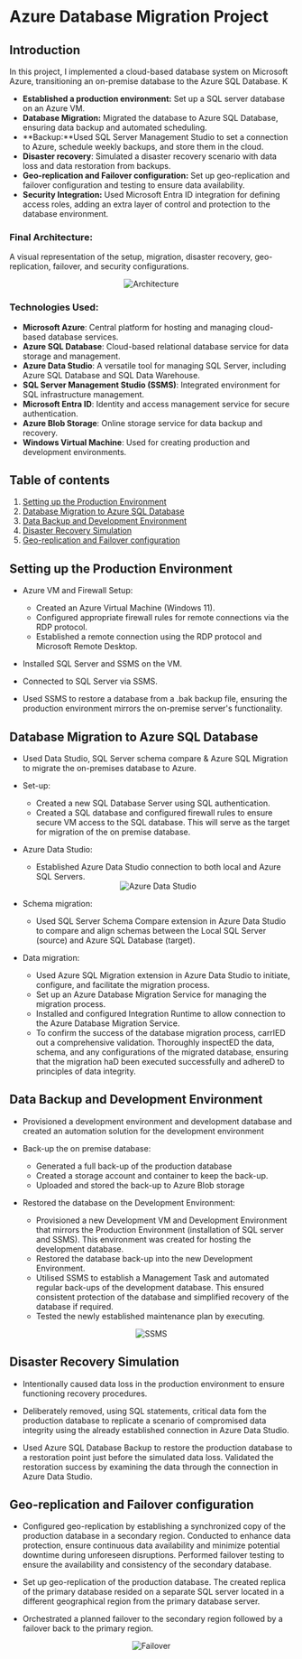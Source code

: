 # Azure Database Migration Project

## Introduction
In this project, I implemented a cloud-based database system on Microsoft Azure, transitioning an on-premise database to the Azure SQL Database. K

- **Established a production environment:** Set up a SQL server database on an Azure VM.
- **Database Migration:** Migrated the database to Azure SQL Database, ensuring data backup and automated scheduling.
- **Backup:**Used SQL Server Management Studio to set a connection to Azure, schedule weekly backups, and store them in the cloud. 
- **Disaster recovery**: Simulated a disaster recovery scenario with data loss and data restoration from backups.
- **Geo-replication and Failover configuration:** Set up geo-replication and failover configuration and testing to ensure data availability.
- **Security Integration:** Used Microsoft Entra ID integration for defining access roles, adding an extra layer of control and protection to the database environment.

### Final Architecture:
A visual representation of the setup, migration, disaster recovery, geo-replication, failover, and security configurations.

<div align="center">
  <img src="architecture.PNG" alt="Architecture">
</div>

### Technologies Used:
- **Microsoft Azure**: Central platform for hosting and managing cloud-based database services.
- **Azure SQL Database**: Cloud-based relational database service for data storage and management.
- **Azure Data Studio**: A versatile tool for managing SQL Server, including Azure SQL Database and SQL Data Warehouse.
- **SQL Server Management Studio (SSMS)**: Integrated environment for SQL infrastructure management.
- **Microsoft Entra ID**: Identity and access management service for secure authentication.
- **Azure Blob Storage**:  Online storage service for data backup and recovery.
- **Windows Virtual Machine**: Used for creating production and development environments.

## Table of contents 
1. [Setting up the Production Environment](#Setting-up-the-Production-Environment)
2. [Database Migration to Azure SQL Database](#Database-Migration-to-Azure-SQL-Database)
3. [Data Backup and Development Environment](#Data-Backup-and-Development-Environment)
4. [Disaster Recovery Simulation](#Disaster-Recovery-Simulation)
5. [Geo-replication and Failover configuration ](#Geo-replication-and-Failover-configuration )



## Setting up the Production Environment 

- Azure VM and Firewall Setup:
  - Created an Azure Virtual Machine (Windows 11).
  - Configured appropriate firewall rules for remote connections via the RDP protocol.
  - Established a remote connection using the RDP protocol and Microsoft Remote Desktop.
  
- Installed SQL Server and SSMS on the VM.

- Connected to SQL Server via SSMS.

- Used SSMS to restore a database from a .bak backup file, ensuring the production environment mirrors the on-premise server's functionality.



## Database Migration to Azure SQL Database
- Used Data Studio, SQL Server schema compare & Azure SQL Migration to migrate the on-premises database to Azure.

- Set-up: 
  - Created a new SQL Database Server using SQL authentication. 
  - Created a SQL database and configured firewall rules to ensure secure VM access to the SQL database. This will serve as the target for migration of the on premise database.

- Azure Data Studio:
  - Established Azure Data Studio connection to both local and Azure SQL Servers.
  <div align="center">
  <img src="azure data studio.png" alt="Azure Data Studio">
</div>
  
- Schema migration:
  - Used SQL Server Schema Compare extension in Azure Data Studio to compare and align schemas between the Local SQL Server (source) and Azure SQL Database (target).

- Data migration:
  - Used Azure SQL Migration extension in Azure Data Studio to initiate, configure, and facilitate the migration process.
  - Set up an Azure Database Migration Service for managing the migration process.
  - Installed and configured Integration Runtime to allow connection to the Azure Database Migration Service.
  - To confirm the success of the database migration process, carrIED out a comprehensive validation. Thoroughly inspectED the data, schema, and any configurations of the migrated database, ensuring that the migration haD been executed successfully and adhereD to principles of data integrity.


## Data Backup and Development Environment
- Provisioned a development environment and development database and created an automation solution for the development environment

- Back-up the on premise database:
  - Generated a full back-up of the production database 
  - Created a storage account and container to keep the back-up.
  - Uploaded and stored the back-up to Azure Blob storage

- Restored the database on the Development Environment:
  - Provisioned a new Development VM and Development Environment that mirrors the Production Environment (installation of SQL server and SSMS). This environment was created for hosting the development database.
  - Restored the database back-up into the new Development Environment.
  - Utilised SSMS to establish a Management Task and automated regular back-ups of the development database. This ensured consistent protection of the database and simplified recovery of the database if required. 
  - Tested the newly established maintenance plan by executing.
<div align="center">
  <img src="SSMS.png" alt="SSMS">
</div>

## Disaster Recovery Simulation
- Intentionally caused data loss in the production environment to ensure functioning recovery procedures.

- Deliberately removed, using SQL statements, critical data fom the production database to replicate a scenario of compromised data integrity using the already established connection in Azure Data Studio.

- Used Azure SQL Database Backup to restore the production database to a restoration point just before the simulated data loss. Validated the restoration success by examining the data through the connection in Azure Data Studio.

## Geo-replication and Failover configuration 
- Configured geo-replication by establishing a synchronized copy of the production database in a secondary region. Conducted to enhance data protection, ensure continuous data availability and minimize potential downtime during unforeseen disruptions.  Performed failover testing to ensure the availability and consistency of the secondary database.

- Set up geo-replication of the production database. The created replica of the primary database resided on a separate SQL server located in a different geographical region from the primary database server.

- Orchestrated a planned failover to the secondary region followed by a failover back to the primary region.

<div align="center">
  <img src="failover.png" alt="Failover">
</div>